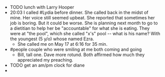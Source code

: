 - TODO lunch with Larry Hooper
- 20:03 I called #Lydia before dinner. She called back in the midst of mine. Her voice still seemed upbeat. She reported that sometimes her job is boring. But it could be worse. She is planning next month to go to a dietitian to help her be "accountable" for what she is eating. They were at "the pool", which she called "x's" pool -- what is his name? With the youngest (5 y/o) whose named Ezra.
	- She called me on May 17 at 6:16 for 35 min.
- #people couple who were smiling at me both coming and going
	- Bill, tall one. Dave more rotund. Both affirmed how much they appreciated my preaching.
- TODO get an am/pm clock for diane
-